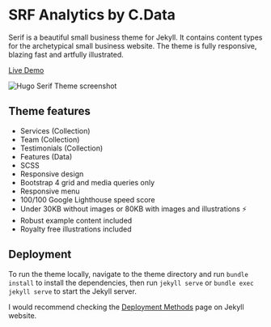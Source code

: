 # SRF Analytics by C.Data

Serif is a beautiful small business theme for Jekyll. It contains content types for the archetypical small business website. The theme is fully responsive, blazing fast and artfully illustrated.

[Live Demo](https://jekyll-serif-theme.netlify.com/)

![Hugo Serif Theme screenshot](https://github.com/JugglerX/jekyll-serif-theme/blob/master/screenshots/screenshot-with-border.png)

## Theme features

- Services (Collection)
- Team (Collection)
- Testimonials (Collection)
- Features (Data)
- SCSS
- Responsive design
- Bootstrap 4 grid and media queries only
- Responsive menu
- 100/100 Google Lighthouse speed score
- Under 30KB without images or 80KB with images and illustrations ⚡
- Robust example content included
- Royalty free illustrations included

## Deployment

To run the theme locally, navigate to the theme directory and run `bundle install` to install the dependencies, then run `jekyll serve` or `bundle exec jekyll serve` to start the Jekyll server.

I would recommend checking the [Deployment Methods](https://jekyllrb.com/docs/deployment-methods/) page on Jekyll website.
